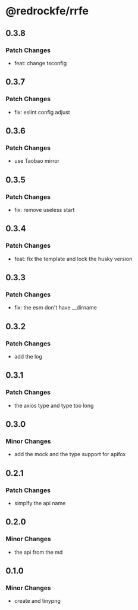 # @redrockfe/rrfe

## 0.3.8

### Patch Changes

- feat: change tsconfig

## 0.3.7

### Patch Changes

- fix: eslint config adjust

## 0.3.6

### Patch Changes

- use Taobao mirror

## 0.3.5

### Patch Changes

- fix: remove useless start

## 0.3.4

### Patch Changes

- feat: fix the template and lock the husky version

## 0.3.3

### Patch Changes

- fix: the esm don't have \_\_dirname

## 0.3.2

### Patch Changes

- add the log

## 0.3.1

### Patch Changes

- the axios type and type too long

## 0.3.0

### Minor Changes

- add the mock and the type support for apifox

## 0.2.1

### Patch Changes

- simplfy the api name

## 0.2.0

### Minor Changes

- the api from the md

## 0.1.0

### Minor Changes

- create and tinypng
